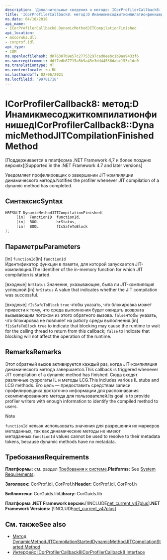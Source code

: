 ```yaml
---
description: 'Дополнительные сведения о методе: ICorProfilerCallback8::D Инамикмесоджиткомпилатионфинишед'
title: 'ICorProfilerCallback8: метод:D Инамикмесоджиткомпилатионфинишед'
ms.date: 04/10/2018
api_name:
- ICorProfilerCallback8.DynamicMethodJITCompilationFinished
api_location:
- mscorwks.dll
- corprof.idl
api_type:
- COM
ms.openlocfilehash: d076307b9e57c27753297cad8eebc1b9aa9433f6
ms.sourcegitcommit: ddf7edb67715a5b9a45e3dd44536dabc153c1de0
ms.translationtype: MT
ms.contentlocale: ru-RU
ms.lasthandoff: 02/06/2021
ms.locfileid: "99781718"
---
```

# <a name="icorprofilercallback8dynamicmethodjitcompilationfinished-method"></a><span data-ttu-id="77e5d-103">ICorProfilerCallback8: метод:D Инамикмесоджиткомпилатионфинишед</span><span class="sxs-lookup"><span data-stu-id="77e5d-103">ICorProfilerCallback8::DynamicMethodJITCompilationFinished Method</span></span>

<span data-ttu-id="77e5d-104">[Поддерживается в платформа .NET Framework 4,7 и более поздних версиях]</span><span class="sxs-lookup"><span data-stu-id="77e5d-104">[Supported in the .NET Framework 4.7 and later versions]</span></span>  
  
<span data-ttu-id="77e5d-105">Уведомляет профилировщик о завершении JIT-компиляции динамического метода.</span><span class="sxs-lookup"><span data-stu-id="77e5d-105">Notifies the profiler whenever JIT compilation of a dynamic method has completed.</span></span>  
  
## <a name="syntax"></a><span data-ttu-id="77e5d-106">Синтаксис</span><span class="sxs-lookup"><span data-stu-id="77e5d-106">Syntax</span></span>  
  
```cpp  
HRESULT DynamicMethodJITCompilationFinished(  
     [in]  FunctionID  functionId,
     [in]  BOOL        hrStatus,
     [in]  BOOL        fIsSafeToBlock
);  
```  
  
## <a name="parameters"></a><span data-ttu-id="77e5d-107">Параметры</span><span class="sxs-lookup"><span data-stu-id="77e5d-107">Parameters</span></span>  

<span data-ttu-id="77e5d-108">[in] `functionId`</span><span class="sxs-lookup"><span data-stu-id="77e5d-108">[in] `functionId`</span></span>  
<span data-ttu-id="77e5d-109">Идентификатор функции в памяти, для которой запускается JIT-компиляция.</span><span class="sxs-lookup"><span data-stu-id="77e5d-109">The identifier of the in-memory function for which JIT compilation is started.</span></span>

<span data-ttu-id="77e5d-110">[входные] `hrStatus` Значение, указывающее, была ли JIT-компиляция успешной.</span><span class="sxs-lookup"><span data-stu-id="77e5d-110">[in] `hrStatus` A value that indicates whether the JIT compilation was successful.</span></span>

<span data-ttu-id="77e5d-111">[входные] `fIsSafeToBlock` 
 `true` чтобы указать, что блокировка может привести к тому, что среда выполнения будет ожидать возврата вызывающим потоком из этого обратного вызова. `false`чтобы указать, что блокировка не повлияет на работу среды выполнения.</span><span class="sxs-lookup"><span data-stu-id="77e5d-111">[in] `fIsSafeToBlock`
`true` to indicate that blocking may cause the runtime to wait for the calling thread to return from this callback; `false` to indicate that blocking will not affect the operation of the runtime.</span></span>  

## <a name="remarks"></a><span data-ttu-id="77e5d-112">Remarks</span><span class="sxs-lookup"><span data-stu-id="77e5d-112">Remarks</span></span>  

<span data-ttu-id="77e5d-113">Этот обратный вызов активируется каждый раз, когда JIT-компиляция динамического метода завершается.</span><span class="sxs-lookup"><span data-stu-id="77e5d-113">This callback is triggered whenever JIT compilation of a dynamic method has finished.</span></span> <span data-ttu-id="77e5d-114">Сюда входят различные суррогаты IL и методы LCG.</span><span class="sxs-lookup"><span data-stu-id="77e5d-114">This includes various IL stubs and LCG methods.</span></span> <span data-ttu-id="77e5d-115">Его цель — предоставить средствам записи профилировщика достаточно информации для распознавания скомпилированного метода для пользователей.</span><span class="sxs-lookup"><span data-stu-id="77e5d-115">Its goal is to provide profiler writers with enough information to identify the compiled method to users.</span></span>

> [!NOTE]
> <span data-ttu-id="77e5d-116">`functionId` нельзя использовать значения для разрешения их маркеров метаданных, так как динамические методы не имеют метаданных.</span><span class="sxs-lookup"><span data-stu-id="77e5d-116">`functionId` values cannot be used to resolve to their metadata tokens, because dynamic methods have no metadata.</span></span>

## <a name="requirements"></a><span data-ttu-id="77e5d-117">Требования</span><span class="sxs-lookup"><span data-stu-id="77e5d-117">Requirements</span></span>  

 <span data-ttu-id="77e5d-118">**Платформы:** см. раздел [Требования к системе](../../get-started/system-requirements.md).</span><span class="sxs-lookup"><span data-stu-id="77e5d-118">**Platforms:** See [System Requirements](../../get-started/system-requirements.md).</span></span>  
  
 <span data-ttu-id="77e5d-119">**Заголовок:** CorProf.idl, CorProf.h</span><span class="sxs-lookup"><span data-stu-id="77e5d-119">**Header:** CorProf.idl, CorProf.h</span></span>  
  
 <span data-ttu-id="77e5d-120">**Библиотека:** CorGuids.lib</span><span class="sxs-lookup"><span data-stu-id="77e5d-120">**Library:** CorGuids.lib</span></span>  
  
 <span data-ttu-id="77e5d-121">**Платформа .NET Framework версии:**[!INCLUDE[net_current_v47plus](../../../../includes/net-current-v47plus.md)]</span><span class="sxs-lookup"><span data-stu-id="77e5d-121">**.NET Framework Versions:** [!INCLUDE[net_current_v47plus](../../../../includes/net-current-v47plus.md)]</span></span>  
  
## <a name="see-also"></a><span data-ttu-id="77e5d-122">См. также</span><span class="sxs-lookup"><span data-stu-id="77e5d-122">See also</span></span>

- [<span data-ttu-id="77e5d-123">Метод DynamicMethodJITCompilationStarted</span><span class="sxs-lookup"><span data-stu-id="77e5d-123">DynamicMethodJITCompilationStarted Method</span></span>](icorprofilercallback8-dynamicmethodjitcompilationstarted-method.md)
- [<span data-ttu-id="77e5d-124">Интерфейс ICorProfilerCallback8</span><span class="sxs-lookup"><span data-stu-id="77e5d-124">ICorProfilerCallback8 Interface</span></span>](icorprofilercallback8-interface.md)
